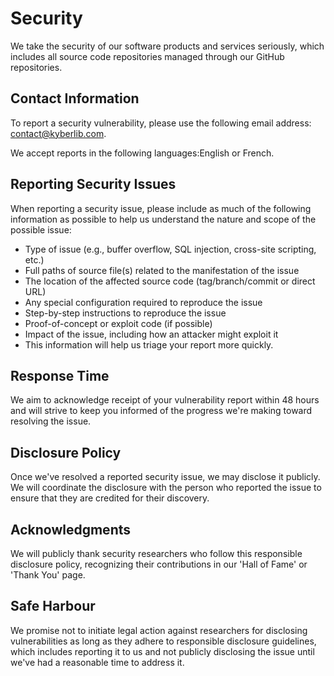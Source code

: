 # Security

We take the security of our software products and services seriously, which includes all source code repositories managed through our GitHub repositories.

## Contact Information

To report a security vulnerability, please use the following email address: <contact@kyberlib.com>.

We accept reports in the following languages:English or French.

## Reporting Security Issues

When reporting a security issue, please include as much of the following information as possible to help us understand the nature and scope of the possible issue:

- Type of issue (e.g., buffer overflow, SQL injection, cross-site scripting, etc.)
- Full paths of source file(s) related to the manifestation of the issue
- The location of the affected source code (tag/branch/commit or direct URL)
- Any special configuration required to reproduce the issue
- Step-by-step instructions to reproduce the issue
- Proof-of-concept or exploit code (if possible)
- Impact of the issue, including how an attacker might exploit it
- This information will help us triage your report more quickly.

## Response Time

We aim to acknowledge receipt of your vulnerability report within 48 hours and will strive to keep you informed of the progress we're making toward resolving the issue.

## Disclosure Policy

Once we've resolved a reported security issue, we may disclose it publicly. We will coordinate the disclosure with the person who reported the issue to ensure that they are credited for their discovery.

## Acknowledgments

We will publicly thank security researchers who follow this responsible disclosure policy, recognizing their contributions in our 'Hall of Fame' or 'Thank You' page.

## Safe Harbour

We promise not to initiate legal action against researchers for disclosing vulnerabilities as long as they adhere to responsible disclosure guidelines, which includes reporting it to us and not publicly disclosing the issue until we've had a reasonable time to address it.

